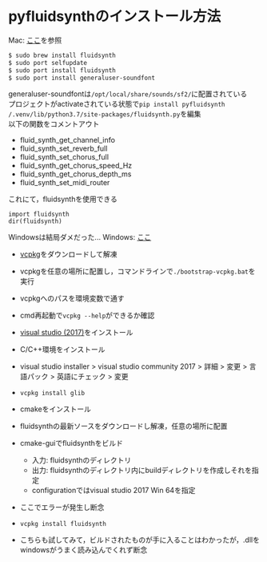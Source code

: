# pyfluidsynthのインストール方法  
Mac: [ここ](http://code.lioon.net/shell/how-to-play-midi-in-commandline.html)を参照  
``` bash
$ sudo brew install fluidsynth
$ sudo port selfupdate
$ sudo port install fluidsynth
$ sudo port install generaluser-soundfont
```
  
generaluser-soundfontは`/opt/local/share/sounds/sf2/`に配置されている  
プロジェクトがactivateされている状態で`pip install pyfluidsynth`
`/.venv/lib/python3.7/site-packages/fluidsynth.py`を編集  
以下の関数をコメントアウト
- fluid_synth_get_channel_info 
- fluid_synth_set_reverb_full
- fluid_synth_set_chorus_full
- fluid_synth_get_chorus_speed_Hz
- fluid_synth_get_chorus_depth_ms
- fluid_synth_set_midi_router

これにて，fluidsynthを使用できる
```
import fluidsynth
dir(fluidsynth)
```
  
  
  
Windowsは結局ダメだった...
Windows:  [ここ](https://qiita.com/exp/items/c67a8a50e61ba63fcd1f)
- [vcpkg](https://github.com/Microsoft/vcpkg)をダウンロードして解凍
- vcpkgを任意の場所に配置し，コマンドラインで`./bootstrap-vcpkg.bat`を実行
- vcpkgへのパスを環境変数で通す
- cmd再起動で`vcpkg --help`ができるか確認
  

- [visual studio (2017)](https://docs.microsoft.com/ja-jp/visualstudio/releasenotes/vs2017-relnotes)をインストール
- C/C++環境をインストール
- visual studio installer > visual studio community 2017 > 詳細 > 変更 > 言語パック > 英語にチェック > 変更
- `vcpkg install glib`

- cmakeをインストール
- fluidsynthの最新ソースをダウンロードし解凍，任意の場所に配置
- cmake-guiでfluidsynthをビルド
    - 入力: fluidsynthのディレクトリ
    - 出力: fluidsynthのディレクトリ内にbuildディレクトリを作成しそれを指定
    - configurationではvisual studio 2017 Win 64を指定
- ここでエラーが発生し断念

- `vcpkg install fluidsynth`
- こちらも試してみて，ビルドされたものが手に入ることはわかったが，.dllをwindowsがうまく読み込んでくれず断念